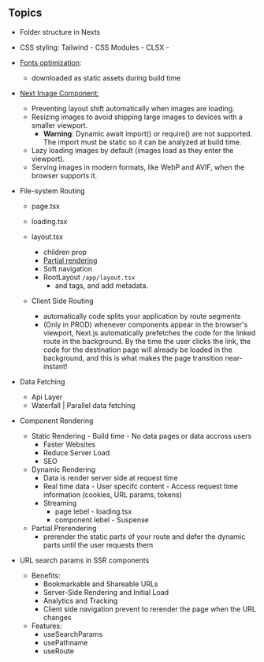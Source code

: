 ## Topics

- Folder structure in Nexts
- CSS styling: Tailwind - CSS Modules - CLSX -
- [Fonts optimization](https://nextjs.org/docs/app/building-your-application/optimizing/fonts):
  
  -  downloaded as static assets during build time
- [Next Image Component:](https://nextjs.org/docs/app/building-your-application/optimizing/images)
  
  - Preventing layout shift automatically when images are loading.
  - Resizing images to avoid shipping large images to devices with a smaller viewport.
    - **Warning**: Dynamic await import() or require() are not supported. The import must be static so it can be analyzed at build time.
  - Lazy loading images by default (images load as they enter the viewport).
  - Serving images in modern formats, like WebP and AVIF, when the browser supports it. 
- File-system Routing
  
  - page.tsx
  - loading.tsx
  - layout.tsx
  
    - children prop
    - [Partial rendering](https://nextjs.org/docs/app/building-your-application/routing/linking-and-navigating#4-partial-rendering)
    - Soft navigation
    - RootLayout `/app/layout.tsx`
      - <html> and <body> tags, and add metadata.
  - Client Side Routing <Link />
    - automatically code splits your application by route segments
    -  (Only in PROD) whenever <Link> components appear in the browser's viewport, Next.js automatically prefetches the code for the linked route in the background. By the time the user clicks the link, the code for the destination page will already be loaded in the background, and this is what makes the page transition near-instant!
-  Data Fetching
 
    -  Api Layer
    -  Waterfall | Parallel data fetching
- Component Rendering
  
  - Static Rendering - Build time - No data pages or data accross users
     - Faster Websites
     - Reduce Server Load
     - SEO
  - Dynamic Rendering
    - Data is render server side at request time
    - Real time data - User specifc content - Access request time information (cookies, URL params, tokens)
    - Streaming
      - page lebel - loading.tsx
      - component lebel - Suspense
  - Partial Prerendering
    - prerender the static parts of your route and defer the dynamic parts until the user requests them
- URL search params in SSR components
  - Benefits:
    - Bookmarkable and Shareable URLs
    - Server-Side Rendering and Initial Load
    - Analytics and Tracking
    - Client side navigation prevent to rerender the page when the URL changes
  - Features:
    - useSearchParams
    - usePathname
    - useRoute